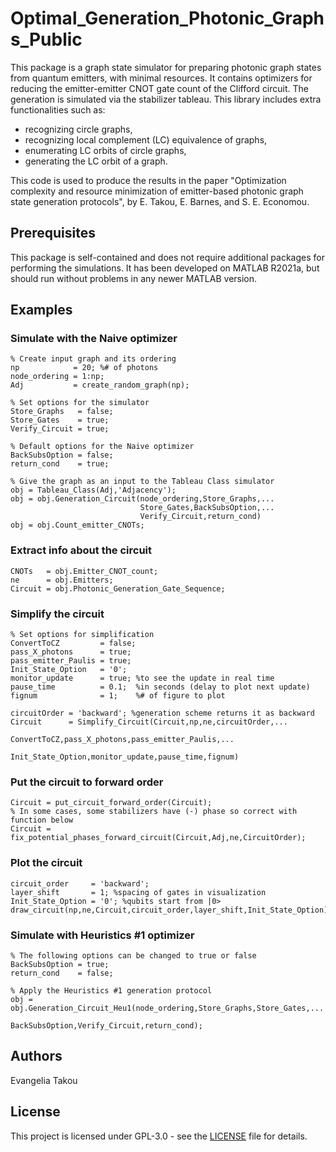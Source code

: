 # Optimal_Generation_Photonic_Graphs_Public
This package is a graph state simulator for preparing photonic graph states
from quantum emitters, with minimal resources. It contains optimizers for 
reducing the emitter-emitter CNOT gate count of the Clifford circuit. 
The generation is simulated via the stabilizer tableau. 
This library includes extra functionalities such as: 
* recognizing circle graphs,
* recognizing local complement (LC) equivalence of graphs, 
* enumerating LC orbits of circle graphs, 
* generating the LC orbit of a graph.

This code is used 
to produce the results in the paper "Optimization complexity and resource 
minimization of emitter-based photonic graph state generation protocols", 
by E. Takou, E. Barnes, and S. E. Economou.

## Prerequisites
This package is self-contained and does not require additional packages
for performing the simulations. It has been developed on MATLAB R2021a, 
but should run without problems in any newer MATLAB version.

## Examples
### Simulate with the Naive optimizer
```
% Create input graph and its ordering
np            = 20; %# of photons
node_ordering = 1:np;
Adj           = create_random_graph(np); 

% Set options for the simulator
Store_Graphs   = false;
Store_Gates    = true;
Verify_Circuit = true;

% Default options for the Naive optimizer
BackSubsOption = false; 
return_cond    = true;  

% Give the graph as an input to the Tableau Class simulator
obj = Tableau_Class(Adj,'Adjacency'); 
obj = obj.Generation_Circuit(node_ordering,Store_Graphs,...
                             Store_Gates,BackSubsOption,...
                             Verify_Circuit,return_cond)
obj = obj.Count_emitter_CNOTs;
```

### Extract info about the circuit
```
CNOTs   = obj.Emitter_CNOT_count;
ne      = obj.Emitters;
Circuit = obj.Photonic_Generation_Gate_Sequence; 
```
### Simplify the circuit
```
% Set options for simplification
ConvertToCZ         = false;
pass_X_photons      = true;
pass_emitter_Paulis = true;
Init_State_Option   = '0';
monitor_update      = true; %to see the update in real time
pause_time          = 0.1;  %in seconds (delay to plot next update)
fignum              = 1;    %# of figure to plot

circuitOrder = 'backward'; %generation scheme returns it as backward
Circuit      = Simplify_Circuit(Circuit,np,ne,circuitOrder,...
                                ConvertToCZ,pass_X_photons,pass_emitter_Paulis,...
                                Init_State_Option,monitor_update,pause_time,fignum)
```
### Put the circuit to forward order
```
Circuit = put_circuit_forward_order(Circuit);
% In some cases, some stabilizers have (-) phase so correct with function below
Circuit = fix_potential_phases_forward_circuit(Circuit,Adj,ne,CircuitOrder);
```

### Plot the circuit
```
circuit_order     = 'backward';
layer_shift       = 1; %spacing of gates in visualization
Init_State_Option = '0'; %qubits start from |0>
draw_circuit(np,ne,Circuit,circuit_order,layer_shift,Init_State_Option)
```
### Simulate with Heuristics #1 optimizer
```
% The following options can be changed to true or false
BackSubsOption = true;
return_cond    = false;

% Apply the Heuristics #1 generation protocol
obj = obj.Generation_Circuit_Heu1(node_ordering,Store_Graphs,Store_Gates,...
                                  BackSubsOption,Verify_Circuit,return_cond);
```

## Authors
Evangelia Takou

## License
This project is licensed under GPL-3.0 - see the [LICENSE](LICENSE) file for details.

